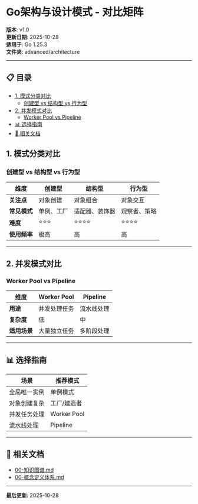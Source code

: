 # Go架构与设计模式 - 对比矩阵

**版本**: v1.0  
**更新日期**: 2025-10-28  
**适用于**: Go 1.25.3  
**文件夹**: advanced/architecture

---

## 📋 目录


- [1. 模式分类对比](#1-模式分类对比)
  - [创建型 vs 结构型 vs 行为型](#创建型-vs-结构型-vs-行为型)
- [2. 并发模式对比](#2-并发模式对比)
  - [Worker Pool vs Pipeline](#worker-pool-vs-pipeline)
- [📊 选择指南](#-选择指南)
- [🔗 相关文档](#-相关文档)

## 1. 模式分类对比

### 创建型 vs 结构型 vs 行为型

| 维度 | 创建型 | 结构型 | 行为型 |
|------|--------|--------|--------|
| **关注点** | 对象创建 | 对象组合 | 对象交互 |
| **常见模式** | 单例、工厂 | 适配器、装饰器 | 观察者、策略 |
| **难度** | ⭐⭐⭐ | ⭐⭐⭐⭐ | ⭐⭐⭐⭐ |
| **使用频率** | 极高 | 高 | 高 |

---

## 2. 并发模式对比

### Worker Pool vs Pipeline

| 维度 | Worker Pool | Pipeline |
|------|------------|----------|
| **用途** | 并发处理任务 | 流水线处理 |
| **复杂度** | 低 | 中 |
| **适用场景** | 大量独立任务 | 多阶段处理 |

---

## 📊 选择指南

| 场景 | 推荐模式 |
|------|---------|
| 全局唯一实例 | 单例模式 |
| 对象创建复杂 | 工厂/建造者 |
| 并发任务处理 | Worker Pool |
| 流水线处理 | Pipeline |

---

## 🔗 相关文档

- [00-知识图谱.md](./00-知识图谱.md)
- [00-概念定义体系.md](./00-概念定义体系.md)

---

**最后更新**: 2025-10-28

